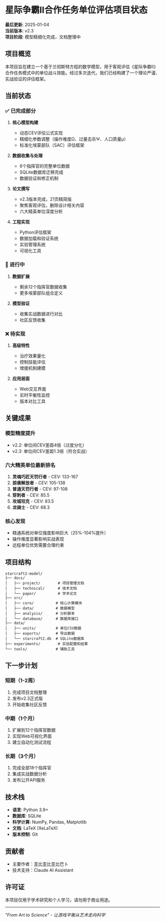 # 星际争霸II合作任务单位评估项目状态

**最后更新**: 2025-01-04  
**当前版本**: v2.3  
**项目阶段**: 模型精细化完成，文档整理中

## 项目概览

本项目旨在建立一个基于兰彻斯特方程的数学模型，用于客观评估《星际争霸II》合作任务模式中的单位战斗效能。经过多次迭代，我们已经构建了一个理论严谨、实战验证的评估框架。

## 当前状态

### ✅ 已完成部分

1. **核心模型构建**
   - 动态CEV评估公式实现
   - 精细化参数调整（操作难度Ω、过量击杀Ψ、人口质量μ）
   - 标准化埃蒙部队（SAC）评估框架

2. **数据收集与处理**
   - 6个指挥官的完整单位数据
   - SQLite数据库迁移完成
   - 数据验证和修正机制

3. **论文撰写**
   - v2.3版本完成，21页精简版
   - 聚焦客观评估，删除设计相关内容
   - 六大精英单位深度分析

4. **工程实现**
   - Python评估框架
   - 数据加载和验证系统
   - 实验管理系统
   - 可视化工具

### 🚧 进行中

1. **数据扩展**
   - 剩余12个指挥官数据收集
   - 更多埃蒙部队组合定义

2. **模型验证**
   - 收集实战数据进行对比
   - 社区反馈收集

### ❌ 待实现

1. **高级特性**
   - 治疗效果量化
   - 控制技能评估
   - 增援机制建模

2. **应用层面**
   - Web交互界面
   - 实时平衡性监控
   - 版本对比工具

## 关键成果

### 模型精度提升
- v2.2: 单位间CEV差距4倍（过度分化）
- v2.3: 单位间CEV差距1.3倍（符合实战）

### 六大精英单位最新排名
1. **灵魂巧匠天罚行者** - CEV: 133-167
2. **掠袭解放者** - CEV: 105-138  
3. **普通天罚行者** - CEV: 97-108
4. **穿刺者** - CEV: 85.5
5. **攻城坦克** - CEV: 83.5
6. **龙骑士** - CEV: 68.3

### 核心发现
- 精通系统对单位强度影响巨大（25%-104%提升）
- 操作难度显著影响实战表现
- 远程单位优势需要合理约束

## 项目结构

```
starcraft2-model/
├── docs/
│   ├── project/        # 项目管理文档
│   ├── technical/      # 技术文档
│   └── paper/          # 学术论文
├── src/
│   ├── core/          # 核心计算模块
│   ├── data/          # 数据模型
│   ├── analysis/      # 分析脚本
│   └── database/      # 数据库接口
├── data/
│   ├── units/         # 单位CSV数据
│   ├── exports/       # 导出数据
│   └── starcraft2.db  # SQLite数据库
├── experiments/        # 实验配置和结果
└── tools/             # 辅助工具
```

## 下一步计划

### 短期（1-2周）
1. 完成项目文档整理
2. 发布v2.3正式版
3. 开始收集社区反馈

### 中期（1个月）
1. 扩展到12个指挥官数据
2. 实现Web可视化界面
3. 建立自动化测试流程

### 长期（3个月）
1. 完成全部18个指挥官
2. 集成实战数据分析
3. 发布公开API服务

## 技术栈

- **语言**: Python 3.9+
- **数据库**: SQLite
- **科学计算**: NumPy, Pandas, Matplotlib
- **文档**: LaTeX (XeLaTeX)
- **版本控制**: Git

## 贡献者

- 主要作者：歪比歪比歪比巴卜
- 技术支持：Claude AI Assistant

## 许可证

本项目仅用于学术研究和个人学习，请勿用于商业用途。

---

*"From Art to Science" - 让游戏平衡从艺术走向科学*